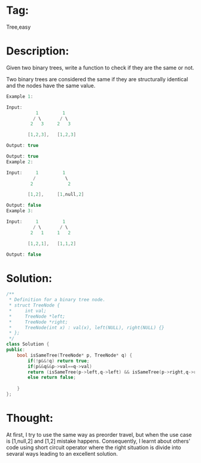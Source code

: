 # Tag:
Tree,easy
# Description:
Given two binary trees, write a function to check if they are the same or not.

Two binary trees are considered the same if they are structurally identical and the nodes have the same value.
```c++
Example 1:

Input:    
           1         1  
          / \       / \ 
         2   3     2   3

        [1,2,3],   [1,2,3]

Output: true

Output: true
Example 2:

Input:     1         1
          /           \
         2             2

        [1,2],     [1,null,2]

Output: false
Example 3:

Input:     1         1
          / \       / \
         2   1     1   2

        [1,2,1],   [1,1,2]

Output: false
```
# Solution:
```c++
/**
 * Definition for a binary tree node.
 * struct TreeNode {
 *     int val;
 *     TreeNode *left;
 *     TreeNode *right;
 *     TreeNode(int x) : val(x), left(NULL), right(NULL) {}
 * };
 */
class Solution {
public:
    bool isSameTree(TreeNode* p, TreeNode* q) {
        if(!p&&!q) return true;
        if(p&&q&&p->val==q->val)
        return (isSameTree(p->left,q->left) && isSameTree(p->right,q->right));
        else return false;
        
    }
};
```
# Thought:
At first, I try to use the same way as preorder travel, but when the use case is [1,null,2] and [1,2] mistake happens. Consequently, I learnt about others' code using short circuit operator where 
the right situation is divide into sevaral ways leading to an excellent solution.
